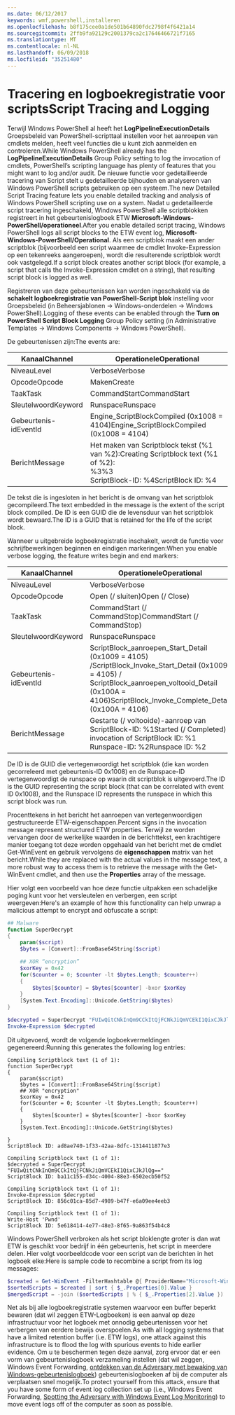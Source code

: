 ```yaml
---
ms.date: 06/12/2017
keywords: wmf,powershell,installeren
ms.openlocfilehash: b8f175cee0a1de501b64890fdc2798f4f6421a14
ms.sourcegitcommit: 2ffb9fa92129c2001379ca2c17646466721f7165
ms.translationtype: MT
ms.contentlocale: nl-NL
ms.lasthandoff: 06/09/2018
ms.locfileid: "35251480"
---
```

# <a name="script-tracing-and-logging"></a><span data-ttu-id="a5214-102">Tracering en logboekregistratie voor scripts</span><span class="sxs-lookup"><span data-stu-id="a5214-102">Script Tracing and Logging</span></span>

<span data-ttu-id="a5214-103">Terwijl Windows PowerShell al heeft het **LogPipelineExecutionDetails** Groepsbeleid van PowerShell-scripttaal instellen voor het aanroepen van cmdlets melden, heeft veel functies die u kunt zich aanmelden en controleren.</span><span class="sxs-lookup"><span data-stu-id="a5214-103">While Windows PowerShell already has the **LogPipelineExecutionDetails** Group Policy setting to log the invocation of cmdlets, PowerShell’s scripting language has plenty of features that you might want to log and/or audit.</span></span> <span data-ttu-id="a5214-104">De nieuwe functie voor gedetailleerde tracering van Script stelt u gedetailleerde bijhouden en analyseren van Windows PowerShell scripts gebruiken op een systeem.</span><span class="sxs-lookup"><span data-stu-id="a5214-104">The new Detailed Script Tracing feature lets you enable detailed tracking and analysis of Windows PowerShell scripting use on a system.</span></span> <span data-ttu-id="a5214-105">Nadat u gedetailleerde script tracering ingeschakeld, Windows PowerShell alle scriptblokken registreert in het gebeurtenislogboek ETW **Microsoft-Windows-PowerShell/operationeel**.</span><span class="sxs-lookup"><span data-stu-id="a5214-105">After you enable detailed script tracing, Windows PowerShell logs all script blocks to the ETW event log, **Microsoft-Windows-PowerShell/Operational**.</span></span> <span data-ttu-id="a5214-106">Als een scriptblok maakt een ander scriptblok (bijvoorbeeld een script waarmee de cmdlet Invoke-Expression op een tekenreeks aangeroepen), wordt die resulterende scriptblok wordt ook vastgelegd.</span><span class="sxs-lookup"><span data-stu-id="a5214-106">If a script block creates another script block (for example, a script that calls the Invoke-Expression cmdlet on a string), that resulting script block is logged as well.</span></span>

<span data-ttu-id="a5214-107">Registreren van deze gebeurtenissen kan worden ingeschakeld via de **schakelt logboekregistratie van PowerShell-Script blok** instelling voor Groepsbeleid (in Beheersjablonen -> Windows-onderdelen -> Windows PowerShell).</span><span class="sxs-lookup"><span data-stu-id="a5214-107">Logging of these events can be enabled through the **Turn on PowerShell Script Block Logging** Group Policy setting (in Administrative Templates -> Windows Components -> Windows PowerShell).</span></span>

<span data-ttu-id="a5214-108">De gebeurtenissen zijn:</span><span class="sxs-lookup"><span data-stu-id="a5214-108">The events are:</span></span>

| <span data-ttu-id="a5214-109">Kanaal</span><span class="sxs-lookup"><span data-stu-id="a5214-109">Channel</span></span> | <span data-ttu-id="a5214-110">Operationele</span><span class="sxs-lookup"><span data-stu-id="a5214-110">Operational</span></span>                                 |
|---------|---------------------------------------------|
| <span data-ttu-id="a5214-111">Niveau</span><span class="sxs-lookup"><span data-stu-id="a5214-111">Level</span></span>   | <span data-ttu-id="a5214-112">Verbose</span><span class="sxs-lookup"><span data-stu-id="a5214-112">Verbose</span></span>                                     |
| <span data-ttu-id="a5214-113">Opcode</span><span class="sxs-lookup"><span data-stu-id="a5214-113">Opcode</span></span>  | <span data-ttu-id="a5214-114">Maken</span><span class="sxs-lookup"><span data-stu-id="a5214-114">Create</span></span>                                      |
| <span data-ttu-id="a5214-115">Taak</span><span class="sxs-lookup"><span data-stu-id="a5214-115">Task</span></span>    | <span data-ttu-id="a5214-116">CommandStart</span><span class="sxs-lookup"><span data-stu-id="a5214-116">CommandStart</span></span>                                |
| <span data-ttu-id="a5214-117">Sleutelwoord</span><span class="sxs-lookup"><span data-stu-id="a5214-117">Keyword</span></span> | <span data-ttu-id="a5214-118">Runspace</span><span class="sxs-lookup"><span data-stu-id="a5214-118">Runspace</span></span>                                    |
| <span data-ttu-id="a5214-119">Gebeurtenis-id</span><span class="sxs-lookup"><span data-stu-id="a5214-119">EventId</span></span> | <span data-ttu-id="a5214-120">Engine_ScriptBlockCompiled (0x1008 = 4104)</span><span class="sxs-lookup"><span data-stu-id="a5214-120">Engine_ScriptBlockCompiled (0x1008 = 4104)</span></span>  |
| <span data-ttu-id="a5214-121">Bericht</span><span class="sxs-lookup"><span data-stu-id="a5214-121">Message</span></span> | <span data-ttu-id="a5214-122">Het maken van Scriptblock tekst (%1 van %2):</span><span class="sxs-lookup"><span data-stu-id="a5214-122">Creating Scriptblock text (%1 of %2):</span></span> </br> <span data-ttu-id="a5214-123">%3</span><span class="sxs-lookup"><span data-stu-id="a5214-123">%3</span></span> </br> <span data-ttu-id="a5214-124">ScriptBlock-ID: %4</span><span class="sxs-lookup"><span data-stu-id="a5214-124">ScriptBlock ID: %4</span></span> |


<span data-ttu-id="a5214-125">De tekst die is ingesloten in het bericht is de omvang van het scriptblok gecompileerd.</span><span class="sxs-lookup"><span data-stu-id="a5214-125">The text embedded in the message is the extent of the script block compiled.</span></span> <span data-ttu-id="a5214-126">De ID is een GUID die de levensduur van het scriptblok wordt bewaard.</span><span class="sxs-lookup"><span data-stu-id="a5214-126">The ID is a GUID that is retained for the life of the script block.</span></span>

<span data-ttu-id="a5214-127">Wanneer u uitgebreide logboekregistratie inschakelt, wordt de functie voor schrijfbewerkingen beginnen en eindigen markeringen:</span><span class="sxs-lookup"><span data-stu-id="a5214-127">When you enable verbose logging, the feature writes begin and end markers:</span></span>

| <span data-ttu-id="a5214-128">Kanaal</span><span class="sxs-lookup"><span data-stu-id="a5214-128">Channel</span></span> | <span data-ttu-id="a5214-129">Operationele</span><span class="sxs-lookup"><span data-stu-id="a5214-129">Operational</span></span>                                            |
|---------|--------------------------------------------------------|
| <span data-ttu-id="a5214-130">Niveau</span><span class="sxs-lookup"><span data-stu-id="a5214-130">Level</span></span>   | <span data-ttu-id="a5214-131">Verbose</span><span class="sxs-lookup"><span data-stu-id="a5214-131">Verbose</span></span>                                                |
| <span data-ttu-id="a5214-132">Opcode</span><span class="sxs-lookup"><span data-stu-id="a5214-132">Opcode</span></span>  | <span data-ttu-id="a5214-133">Open (/ sluiten)</span><span class="sxs-lookup"><span data-stu-id="a5214-133">Open (/ Close)</span></span>                                         |
| <span data-ttu-id="a5214-134">Taak</span><span class="sxs-lookup"><span data-stu-id="a5214-134">Task</span></span>    | <span data-ttu-id="a5214-135">CommandStart (/ CommandStop)</span><span class="sxs-lookup"><span data-stu-id="a5214-135">CommandStart (/ CommandStop)</span></span>                           |
| <span data-ttu-id="a5214-136">Sleutelwoord</span><span class="sxs-lookup"><span data-stu-id="a5214-136">Keyword</span></span> | <span data-ttu-id="a5214-137">Runspace</span><span class="sxs-lookup"><span data-stu-id="a5214-137">Runspace</span></span>                                               |
| <span data-ttu-id="a5214-138">Gebeurtenis-id</span><span class="sxs-lookup"><span data-stu-id="a5214-138">EventId</span></span> | <span data-ttu-id="a5214-139">ScriptBlock\_aanroepen\_Start\_Detail (0x1009 = 4105) /</span><span class="sxs-lookup"><span data-stu-id="a5214-139">ScriptBlock\_Invoke\_Start\_Detail (0x1009 = 4105) /</span></span> </br> <span data-ttu-id="a5214-140">ScriptBlock\_aanroepen\_voltooid\_Detail (0x100A = 4106)</span><span class="sxs-lookup"><span data-stu-id="a5214-140">ScriptBlock\_Invoke\_Complete\_Detail (0x100A = 4106)</span></span> |
| <span data-ttu-id="a5214-141">Bericht</span><span class="sxs-lookup"><span data-stu-id="a5214-141">Message</span></span> | <span data-ttu-id="a5214-142">Gestarte (/ voltooide)-aanroep van ScriptBlock-ID: %1</span><span class="sxs-lookup"><span data-stu-id="a5214-142">Started (/ Completed) invocation of ScriptBlock ID: %1</span></span> </br> <span data-ttu-id="a5214-143">Runspace-ID: %2</span><span class="sxs-lookup"><span data-stu-id="a5214-143">Runspace ID: %2</span></span> |

<span data-ttu-id="a5214-144">De ID is de GUID die vertegenwoordigt het scriptblok (die kan worden gecorreleerd met gebeurtenis-ID 0x1008) en de Runspace-ID vertegenwoordigt de runspace op waarin dit scriptblok is uitgevoerd.</span><span class="sxs-lookup"><span data-stu-id="a5214-144">The ID is the GUID representing the script block (that can be correlated with event ID 0x1008), and the Runspace ID represents the runspace in which this script block was run.</span></span>

<span data-ttu-id="a5214-145">Procenttekens in het bericht het aanroepen van vertegenwoordigen gestructureerde ETW-eigenschappen.</span><span class="sxs-lookup"><span data-stu-id="a5214-145">Percent signs in the invocation message represent structured ETW properties.</span></span> <span data-ttu-id="a5214-146">Terwijl ze worden vervangen door de werkelijke waarden in de berichttekst, een krachtigere manier toegang tot deze worden opgehaald van het bericht met de cmdlet Get-WinEvent en gebruik vervolgens de **eigenschappen** matrix van het bericht.</span><span class="sxs-lookup"><span data-stu-id="a5214-146">While they are replaced with the actual values in the message text, a more robust way to access them is to retrieve the message with the Get-WinEvent cmdlet, and then use the **Properties** array of the message.</span></span>

<span data-ttu-id="a5214-147">Hier volgt een voorbeeld van hoe deze functie uitpakken een schadelijke poging kunt voor het versleutelen en verbergen, een script weergeven:</span><span class="sxs-lookup"><span data-stu-id="a5214-147">Here's an example of how this functionality can help unwrap a malicious attempt to encrypt and obfuscate a script:</span></span>

```powershell
## Malware
function SuperDecrypt
{
    param($script)
    $bytes = [Convert]::FromBase64String($script)

    ## XOR “encryption”
    $xorKey = 0x42
    for($counter = 0; $counter -lt $bytes.Length; $counter++)
    {
        $bytes[$counter] = $bytes[$counter] -bxor $xorKey
    }
    [System.Text.Encoding]::Unicode.GetString($bytes)
}

$decrypted = SuperDecrypt "FUIwQitCNkInQm9CCkItQjFCNkJiQmVCEkI1QixCJkJlQg=="
Invoke-Expression $decrypted
```

<span data-ttu-id="a5214-148">Dit uitgevoerd, wordt de volgende logboekvermeldingen gegenereerd:</span><span class="sxs-lookup"><span data-stu-id="a5214-148">Running this generates the following log entries:</span></span>

```
Compiling Scriptblock text (1 of 1):
function SuperDecrypt
{
    param($script)
    $bytes = [Convert]::FromBase64String($script)
    ## XOR "encryption"
    $xorKey = 0x42
    for($counter = 0; $counter -lt $bytes.Length; $counter++)
    {
        $bytes[$counter] = $bytes[$counter] -bxor $xorKey
    }
    [System.Text.Encoding]::Unicode.GetString($bytes)

}
ScriptBlock ID: ad8ae740-1f33-42aa-8dfc-1314411877e3

Compiling Scriptblock text (1 of 1):
$decrypted = SuperDecrypt "FUIwQitCNkInQm9CCkItQjFCNkJiQmVCEkI1QixCJkJlQg=="
ScriptBlock ID: ba11c155-d34c-4004-88e3-6502ecb50f52

Compiling Scriptblock text (1 of 1):
Invoke-Expression $decrypted
ScriptBlock ID: 856c01ca-85d7-4989-b47f-e6a09ee4eeb3

Compiling Scriptblock text (1 of 1):
Write-Host 'Pwnd'
ScriptBlock ID: 5e618414-4e77-48e3-8f65-9a863f54b4c8
```

Windows PowerShell verbroken als het script bloklengte groter is dan wat ETW is geschikt voor bedrijf in één gebeurtenis, het script in meerdere delen. <span data-ttu-id="a5214-150">Hier volgt voorbeeldcode voor een script van de berichten in het logboek elke:</span><span class="sxs-lookup"><span data-stu-id="a5214-150">Here is sample code to recombine a script from its log messages:</span></span>

```powershell
$created = Get-WinEvent -FilterHashtable @{ ProviderName="Microsoft-Windows-PowerShell"; Id = 4104 } | Where-Object { $_.<...> }
$sortedScripts = $created | sort { $_.Properties[0].Value }
$mergedScript = -join ($sortedScripts | % { $_.Properties[2].Value })
```

<span data-ttu-id="a5214-151">Net als bij alle logboekregistratie systemen waarvoor een buffer beperkt bewaren (dat wil zeggen ETW-Logboeken) is een aanval op deze infrastructuur voor het logboek met onnodig gebeurtenissen voor het verbergen van eerdere bewijs overspoelen.</span><span class="sxs-lookup"><span data-stu-id="a5214-151">As with all logging systems that have a limited retention buffer (i.e. ETW logs), one attack against this infrastructure is to flood the log with spurious events to hide earlier evidence.</span></span> <span data-ttu-id="a5214-152">Om u te beschermen tegen deze aanval, zorg ervoor dat er een vorm van gebeurtenislogboek verzameling instellen (dat wil zeggen, Windows Event Forwarding, [ontdekken van de Adversary met bewaking van Windows-gebeurtenislogboek](https://www.iad.gov/iad/library/reports/spotting-the-adversary-with-windows-event-log-monitoring.cfm)) gebeurtenislogboeken af bij de computer als verplaatsen snel mogelijk.</span><span class="sxs-lookup"><span data-stu-id="a5214-152">To protect yourself from this attack, ensure that you have some form of event log collection set up (i.e., Windows Event Forwarding, [Spotting the Adversary with Windows Event Log Monitoring](https://www.iad.gov/iad/library/reports/spotting-the-adversary-with-windows-event-log-monitoring.cfm)) to move event logs off of the computer as soon as possible.</span></span>

